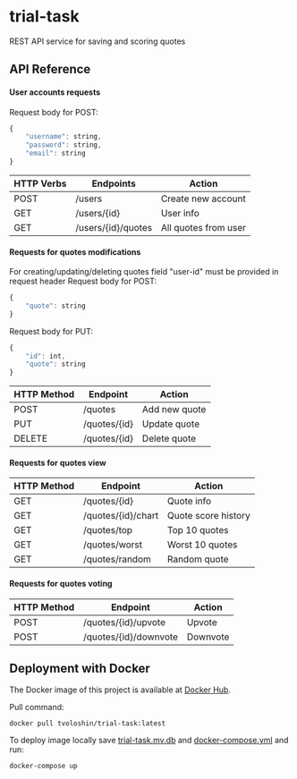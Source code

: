 
# trial-task

REST API service for saving and scoring quotes


## API Reference

#### User accounts requests

Request body for POST:
```javascript
{
    "username": string,
    "password": string,
    "email": string
}
```

| HTTP Verbs | Endpoints | Action |
| --- | --- | --- |
| POST | /users | Create new account |
| GET | /users/{id} | User info |
| GET | /users/{id}/quotes | All quotes from user |

#### Requests for quotes modifications

For creating/updating/deleting quotes field "user-id" must be provided in request header
Request body for POST:
```javascript
{
    "quote": string
}
```
Request body for PUT:
```javascript
{
    "id": int,
    "quote": string
}
```

| HTTP Method | Endpoint | Action |
| --- | --- | --- |
| POST | /quotes | Add new quote |
| PUT | /quotes/{id} | Update quote |
| DELETE | /quotes/{id} | Delete quote |

#### Requests for quotes view

| HTTP Method | Endpoint | Action |
| --- | --- | --- |
| GET | /quotes/{id} | Quote info |
| GET | /quotes/{id}/chart | Quote score history |
| GET | /quotes/top | Top 10 quotes |
| GET | /quotes/worst | Worst 10 quotes |
| GET | /quotes/random | Random quote |

#### Requests for quotes voting
| HTTP Method | Endpoint | Action |
| --- | --- | --- |
| POST | /quotes/{id}/upvote | Upvote |
| POST | /quotes/{id}/downvote | Downvote |


## Deployment with Docker

The Docker image of this project is available at [Docker Hub](https://hub.docker.com/r/tvoloshin/trial-task/).

Pull command:
```
docker pull tvoloshin/trial-task:latest
```

To deploy image locally save [trial-task.mv.db](https://github.com/tvoloshin/trial-task/blob/main/trial-task.mv.db) and [docker-compose.yml](https://github.com/tvoloshin/trial-task/blob/main/docker-compose.yml) and run:

```
docker-compose up
```

